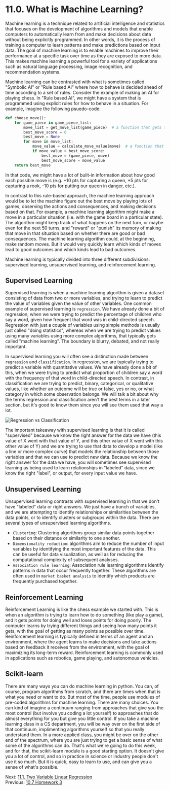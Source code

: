 # 11.0. What is Machine Learning?
Machine learning is a technique related to artificial intelligence and statistics that focuses on the development of 
algorithms and models that enable computers to automatically learn from and make decisions about data without being 
explicitly programmed. In other words, it is the process of training a computer to learn patterns and make predictions 
based on input data. The goal of machine learning is to enable machines to improve their performance at a specific task 
over time as they are exposed to more data. This makes machine learning a powerful tool for a variety of applications 
such as natural language processing, image recognition, and recommendation systems.

Machine learning can be contrasted with what is sometimes called "Symbolic AI" or "Rule based AI" where how to behave is
decided ahead of time according to a set of rules. Consider the example of making an AI for playing chess. In "Rule 
based AI", we might have a system that is programmed using explicit rules for how to behave in a situation. For example,
imagine the following psuedo-code:
```python
def choose_move():
    for game_piece in game_piece_list:
        move_list = get_move_list(game_piece)  # a function that gets the list of all the legal moves for that piece
        best_move_score = 0 
        best_move = None
        for move in move_list:
            move_value = calculate_move_value(move)  # a function that returns a score for how good each move is
            if move_value > best_move_score:
                best_move = (game_piece, move)
                best_move_score = move_value
    return best_move

```
In that code, we might have a lot of built-in information about how good each possible move is (e.g. +10 pts for 
capturing a queen, +5 pts for capturing a rook, -10 pts for putting our queen in danger, etc.).

In contrast to this rule-based approach, the machine learning approach would be to let the machine figure out the best 
move by playing lots of games, observing the actions and consequences, and making decisions based on that. For example, 
a machine learning algorithm might make a move in a particular situation (i.e. with the game board in a particular 
state). The algorithm might keep track of what happens on the next turn, or maybe even for the next 50 turns, and 
"reward" or "punish" its memory of making that move in that situation based on whether there are good or bad 
consequences. The machine learning algorithm could, at the beginning, make random moves. But it would very quickly learn 
which kinds of moves lead to good outcomes and which kinds lead to bad outcomes.

Machine learning is typically divided into three different subdivisions: supervised learning, unsupervised learning, 
and reinforcement learning.

## Supervised Learning
Supervised learning is when a machine learning algorithm is given a dataset consisting of data from two or more 
variables, and trying to learn to predict the value of variables given the value of other variables. One common example 
of supervised learning is `regression`. We have already done a bit of regression, when we were trying to predict
the percentage of children who say a word, given how frequent that word was in child-directed speech. Regression with 
just a couple of variables using simple methods is usually just called "doing statistics", whereas when we are trying to
predict values using many variables using more complex algorithms, that typically gets called "machine learning". The 
boundary is blurry, debated, and not really important.

In supervised learning you will often see a distinction made between `regression` and `classification`. In regression,
we are typically trying to predict a variable with quantitative values. We have already done a bit of this, when we 
were trying to predict what proportion of children say a word with the frequency of that word in child-directed speech.
In contrast, in classification we are trying to predict, binary, categorical, or qualitative values, like whether an 
outcome will be true or false, yes or no, or what category in which some observation belongs. We will talk a bit about 
why the terms regression and classification aren't the best terms in a later section, but it's good to know them since 
you will see them used that way a lot.

![Regression vs Classification](../images/regression_classification.avif)

The important takeaway with supervised learning is that it is called "supervised" because we know the right answer for 
the data we have (this value of X went with that value of Y, and this other value of X went with this other value of Y)
and we are trying to use that data to develop a model (like a line or more complex curve) that models the relationship
between those variables and that we can use to predict new data. Because we know the right answer for the data we have, 
you will sometimes see supervised learning as being used to learn relationships in "labeled" data, since we know the 
right "label", or output, for every input value we have.

## Unsupervised Learning
Unsupervised learning contrasts with supervised learning in that we don't have "labeled" data or right answers. We just 
have a bunch of variables, and we are attempting to identify relationships or similarities between the data points, or 
to identify clusters or subgroups within the data. There are several types of unsupervised learning algorithms. 
- `Clustering`: Clustering algorithms group similar data points together based on their distance or similarity to one 
another.
- `Dimensionality reduction`: algorithms aim to reduce the number of input variables by identifying the most important 
features of the data. This can be useful for data visualization, as well as for reducing the computational complexity 
of subsequent analyses.
- `Association rule learning`: Association rule learning algorithms identify patterns in data that occur frequently 
together. These algorithms are often used in `market basket analysis` to identify which products are frequently purchased together.

## Reinforcement Learning
Reinforcement Learning is like the chess example we started with. This is when an algorithm is trying to learn how to do 
something (like play a game), and it gets points for doing well and loses points for doing poorly. The computer learns 
by trying different things and seeing how many points it gets, with the goal of getting as many points as possible over 
time. Reinforcement learning is typically defined in terms of an agent and an environment, where the agent learns to make 
decisions and take actions based on feedback it receives from the environment, with the goal of maximizing its long-term 
reward. Reinforcement learning is commonly used in applications such as robotics, game playing, and autonomous vehicles.

## Scikit-learn
There are many  ways you can do machine learning in python. You can, of course, program algorithms from scratch,
and there are times when that is what you need or want to do. But most of the time, people use modules of pre-coded 
algorithms for machine learning. There are many choices. You can kind of imagine a continuum ranging from approaches 
that give you the most control (but involve you coding a lot yourself) to approaches that do almost everything for you 
but give you little control. If you take a machine learning class in a CS department, you will be way over on the first 
side of that continuum, implimenting algorithms yourself so that you really understand them. In a more applied class, 
you might be over on the other end of the spectrum, where you are just trying to get a basic sense of what some of the 
algorithms can do. That's what we're going to do this week, and for that, the scikit-learn module is a good starting 
option. It doesn't give you a lot of control, and so in practice in science or industry people don't use it so much. 
But it is quick, easy to learn to use, and can give you a sense of what's possible.

Next: [11.1. Two Variable Linear Regression](../CH11/11.1.%20Two%20Variable%20Linear%20Regression.md)<br>
Previous: [10.7 Homework 3](../CH10/10.7.%20Homework%204.md)
